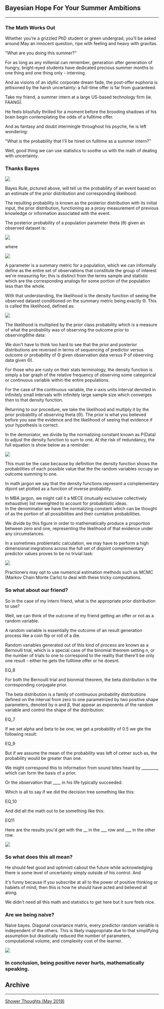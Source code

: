 ## Bayesian Hope For Your Summer Ambitions

---

### The Math Works Out

Whether you’re a grizzled PhD student or green undergrad, you’ll be asked around May an innocent question, ripe with feeling and heavy with gravitas.

"What are you doing this summer?"

For as long as any millenial can remember, generation after generation of hungry, bright-eyed students have dedicated precious summer months to one thing and one thing only - interning. 

And as visions of an idyllic corporate dream fade, the post-offer euphoria is jettisoned by the harsh uncertainty: a full-time offer is far from guaranteed. 

Take my friend, a summer intern at a large US-based technology firm (ie. FAANG).

He feels blissfully thrilled for a moment before the brooding shadows of his brain begin contemplating the odds of a fulltime offer.

And as fantasy and doubt intermingle throughout his psyche, he is left wondering: 

"What is the probability that I'll be hired on fulltime as a summer intern?"

Well, good thing we can use statistics to soothe us with the math of dealing with uncertainty. 

### Thanks Bayes

<img src="images/EQ_4.JPG?raw=true"/>

Bayes Rule, pictured above, will tell us the probability of an event based on an estimate of the prior distribution and corresponding likelihood.

The resulting probability is known as the posterior distribution with its initial input, the prior distribution, functioning as a proxy measurement of previous knowledge or information associated with the event. 

The posterior probability of a population parameter theta (θ) given an observed dataset is:

<img src="images/EQ_2.JPG?raw=true"/>

where

<img src="images/EQ_1.JPG?raw=true"/>

A parameter is a summary metric for a population, which we can informally define as the entire set of observations that constitute the group of interest we're measuring for; this is distinct from the terms sample and statistic which are the corresponding analogs for some portion of the population less than the whole.

With that understanding, the likelihood is the density function of seeing the observed dataset conditioned on the summary metric being exactly Θ. This is called the likelihood, defined as:

<img src="images/EQ_3.JPG?raw=true"/>

The likelihood is multiplied by the prior class probability which is a measure of what the probability was of observing the outcome prior to observing6the data:

<ig src="images/EQ_6.JPG?raw=true"/>

We don't have to think too hard to see that the prior and posterior distributions are reversed in terms of sequencing of predictor versus outcome or probability of Θ given observation data versus P of observing data given Θ).

For those who are rusty on their stats terminology, the density function is simply a bar graph of the relative frequency of observing some categorical or continuous variable within the entire populations. 

For the case of the continuous variable, the x-axis units interval denoted in infinitely small intervals with infinitely large sample size which converges then to that density function. 

Returning to our procedure, we take the likelihood and multiply it by the prior probability of observing theta (Θ). The prior is what you believed before you saw the evidence and the likelihood of seeing that evidence if your hypothesis is correct.

In the demoniator, we divide by the normalizing constant known as P(Data) to adjust the density function to sum to one. At the risk of redundancy, the full equation is show below as a reminder:

<img src="images/EQ_4.JPG?raw=true"/>

This must be the case because by definition the density function shows the probabilities of each possible value that the the random variables occupy an outcome summing to one. 

In math jargon we say that the density functions represent a complementary dijoint set plotted as a function of inverse probability.

In MBA jargon, we might call it a MECE (mutually exclusive collectively exhaustive) list reweighted to account for probabilistic ideas.  
In the denominator we have the normalizing constant which can be thought of as the portion of all possibilities and their cumlative probabilities. 

We divide by this figure in order to mathematically produce a proportion between zero and one, representing the likelihood of that evidence under any circumstances. 

In a sometimes problematic calculation, we may have to perform a high dimensional inegrations across the full set of disjoint complementary predictor values proves to be no trivial task:

<img src="images/EQ_5.JPG?raw=true"/>

Practioners may opt to use numerical estimation methods such as MCMC (Markov Chain Monte Carlo) to deal with these tricky computations.

### So what about our friend?

So in the case of my intern friend, what is the appropriate prior distribution to use? 

Well, we can think of the outcome of my friend getting an offer or not as a random variable.

A random variable is essentially the outcome of an result generation process like a coin flip or roll of a die.

Random variables generated out of this kind of process are known as a Bernoulli trial, which is a special case of the binomial theorem setting n, or the number of trials to one to correspond to the reality that there'll be only one result - either he gets the fulltime offer or he doesnt.

EQ_8

For both the Bernoulli trial and bionmial theorem, the beta distribution is the corresponding conjugate prior.

The beta distribution is a family of continuous probability distributions defined on the interval from zero to one parametrized by two positive shape parameters, denoted by α and β, that appear as exponents of the random variable and control the shape of the distribution:



EQ_7

If we set alpha and beta to be one, we get a probability of 0.5 we gte the following result:

EQ_9

But if we assume the mean of the probability was left of cetner such as, the probability would be greater than one.

We might correspond this to information from sound bites heard by ________, which can form the basis of a prior.

Or the observation that ____ in his life typically succeeded.

Which is all to say if we did the decision tree something like this:

EQ_10

And did all the math out to be something like this:

EQ11

Here are the results you'd get with the __ in the ___ row and ___ in the other row.

<img src="images/Sensitivity_table.JPG?raw=true"/>

### So what does this all mean?

He should feel good and optimisti cabout the future while acknowledging there is some level of uncertainty simply outside of his control. And

 it's funny because if you subscribe at all to the power of positive thinking or habiets of mind, then this is how he should have acted and believed all along. 

We didn't need all this math and statistics to get here but it sure feels nice.

### Are we being naive?

Naive bayes. Diagonal covariance matrix, every predictor random variable is independent of the others. This is likely inappropriate due to that simplifying assumption but drastically reduced the number of parameters, computational volume, and complexity cost of the learner.

<img src="images/Covariance_matrix.JPG?raw=true"/>

### In conclusion, being positive never hurts, mathematically speaking.

## Archive

---

[Shower Thoughts (May 2019)](/sample_page)
